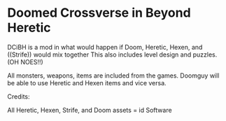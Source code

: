 # Doomed Crossverse in Beyond Heretic

DCiBH is a mod in what would happen if Doom, Heretic, Hexen, and ((Strife)) would mix together
This also includes level design and puzzles. (OH NOES!!)

All monsters, weapons, items are included from the games.
Doomguy will be able to use Heretic and Hexen items and vice versa.

Credits:

All Heretic, Hexen, Strife, and Doom assets = id Software
